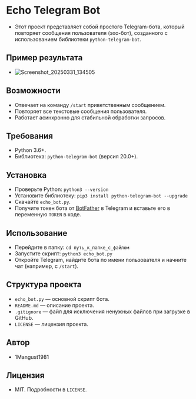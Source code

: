 # Echo Telegram Bot

- Этот проект представляет собой простого Telegram-бота, который повторяет сообщения пользователя (эхо-бот), созданного с использованием библиотеки `python-telegram-bot`.

## Пример результата
- ![Screenshot_20250331_134505](https://github.com/user-attachments/assets/4ec68d38-28c1-4b13-a30b-a52066a99cb1)

## Возможности
- Отвечает на команду `/start` приветственным сообщением.
- Повторяет все текстовые сообщения пользователя.
- Работает асинхронно для стабильной обработки запросов.

## Требования
- Python 3.6+.
- Библиотека: `python-telegram-bot` (версия 20.0+).

## Установка
- Проверьте Python: `python3 --version`
- Установите библиотеку: `pip3 install python-telegram-bot --upgrade`
- Скачайте `echo_bot.py`.
- Получите токен бота от [BotFather](https://t.me/BotFather) в Telegram и вставьте его в переменную `TOKEN` в коде.

## Использование
- Перейдите в папку: `cd путь_к_папке_с_файлом`
- Запустите скрипт: `python3 echo_bot.py`
- Откройте Telegram, найдите бота по имени пользователя и начните чат (например, с `/start`).

## Структура проекта
- `echo_bot.py` — основной скрипт бота.
- `README.md` — описание проекта.
- `.gitignore` — файл для исключения ненужных файлов при загрузке в GitHub.
- `LICENSE` — лицензия проекта.

## Автор
- 1Mangust1981

## Лицензия
- MIT. Подробности в `LICENSE`.
